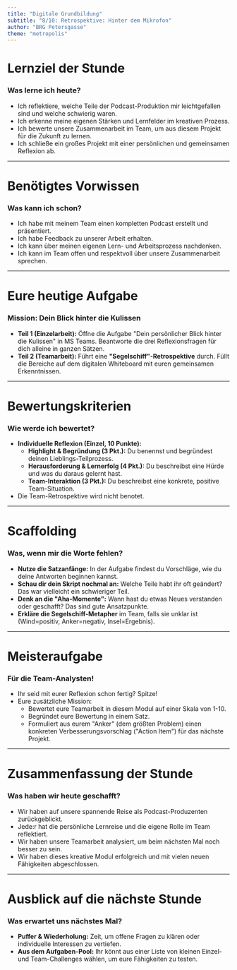 ```yaml
---
title: "Digitale Grundbildung"
subtitle: "8/10: Retrospektive: Hinter dem Mikrofon"
author: "BRG Petersgasse"
theme: "metropolis"
---
```


# Lernziel der Stunde

### Was lerne ich heute?

*   Ich reflektiere, welche Teile der Podcast-Produktion mir leichtgefallen sind und welche schwierig waren.
*   Ich erkenne meine eigenen Stärken und Lernfelder im kreativen Prozess.
*   Ich bewerte unsere Zusammenarbeit im Team, um aus diesem Projekt für die Zukunft zu lernen.
*   Ich schließe ein großes Projekt mit einer persönlichen und gemeinsamen Reflexion ab.

---

# Benötigtes Vorwissen

### Was kann ich schon?

*   Ich habe mit meinem Team einen kompletten Podcast erstellt und präsentiert.
*   Ich habe Feedback zu unserer Arbeit erhalten.
*   Ich kann über meinen eigenen Lern- und Arbeitsprozess nachdenken.
*   Ich kann im Team offen und respektvoll über unsere Zusammenarbeit sprechen.

---

# Eure heutige Aufgabe

### Mission: Dein Blick hinter die Kulissen

*   **Teil 1 (Einzelarbeit):** Öffne die Aufgabe "Dein persönlicher Blick hinter die Kulissen" in MS Teams. Beantworte die drei Reflexionsfragen für dich alleine in ganzen Sätzen.
*   **Teil 2 (Teamarbeit):** Führt eine **"Segelschiff"-Retrospektive** durch. Füllt die Bereiche auf dem digitalen Whiteboard mit euren gemeinsamen Erkenntnissen.

---

# Bewertungskriterien

### Wie werde ich bewertet?

*   **Individuelle Reflexion (Einzel, 10 Punkte):**
    *   **Highlight & Begründung (3 Pkt.):** Du benennst und begründest deinen Lieblings-Teilprozess.
    *   **Herausforderung & Lernerfolg (4 Pkt.):** Du beschreibst eine Hürde und was du daraus gelernt hast.
    *   **Team-Interaktion (3 Pkt.):** Du beschreibst eine konkrete, positive Team-Situation.
*   Die Team-Retrospektive wird nicht benotet.

---

# Scaffolding

### Was, wenn mir die Worte fehlen?

*   **Nutze die Satzanfänge:** In der Aufgabe findest du Vorschläge, wie du deine Antworten beginnen kannst.
*   **Schau dir dein Skript nochmal an:** Welche Teile habt ihr oft geändert? Das war vielleicht ein schwieriger Teil.
*   **Denk an die "Aha-Momente":** Wann hast du etwas Neues verstanden oder geschafft? Das sind gute Ansatzpunkte.
*   **Erkläre die Segelschiff-Metapher** im Team, falls sie unklar ist (Wind=positiv, Anker=negativ, Insel=Ergebnis).

---

# Meisteraufgabe

### Für die Team-Analysten!

*   Ihr seid mit eurer Reflexion schon fertig? Spitze!
*   Eure zusätzliche Mission:
    *   Bewertet eure Teamarbeit in diesem Modul auf einer Skala von 1-10.
    *   Begründet eure Bewertung in einem Satz.
    *   Formuliert aus eurem "Anker" (dem größten Problem) einen konkreten Verbesserungsvorschlag ("Action Item") für das nächste Projekt.

---

# Zusammenfassung der Stunde

### Was haben wir heute geschafft?

*   Wir haben auf unsere spannende Reise als Podcast-Produzenten zurückgeblickt.
*   Jede:r hat die persönliche Lernreise und die eigene Rolle im Team reflektiert.
*   Wir haben unsere Teamarbeit analysiert, um beim nächsten Mal noch besser zu sein.
*   Wir haben dieses kreative Modul erfolgreich und mit vielen neuen Fähigkeiten abgeschlossen.

---

# Ausblick auf die nächste Stunde

### Was erwartet uns nächstes Mal?

*   **Puffer & Wiederholung:** Zeit, um offene Fragen zu klären oder individuelle Interessen zu vertiefen.
*   **Aus dem Aufgaben-Pool:** Ihr könnt aus einer Liste von kleinen Einzel- und Team-Challenges wählen, um eure Fähigkeiten zu testen.

